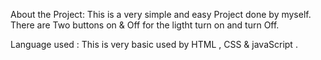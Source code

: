 About the Project:  This is a very simple and easy Project done by myself.  
There are Two buttons on & Off for the ligtht turn on and turn Off.

Language used : This is very basic used by HTML , CSS & javaScript .

